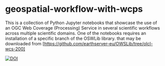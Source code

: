 # geospatial-workflow-with-wcps
This is a collection of Python Jupyter notebooks that showcase the use of an OGC Web Coverage (Processing) Service in several scientific workflows across multiple scientific domains. One of the notebooks requires an installation of a specific branch of the OSWLib library. that may be downloaded from [https://github.com/earthserver-eu/OWSLib/tree/olcl-wcs-200]



[![DOI](https://zenodo.org/badge/76452859.svg)](https://zenodo.org/badge/latestdoi/76452859)


